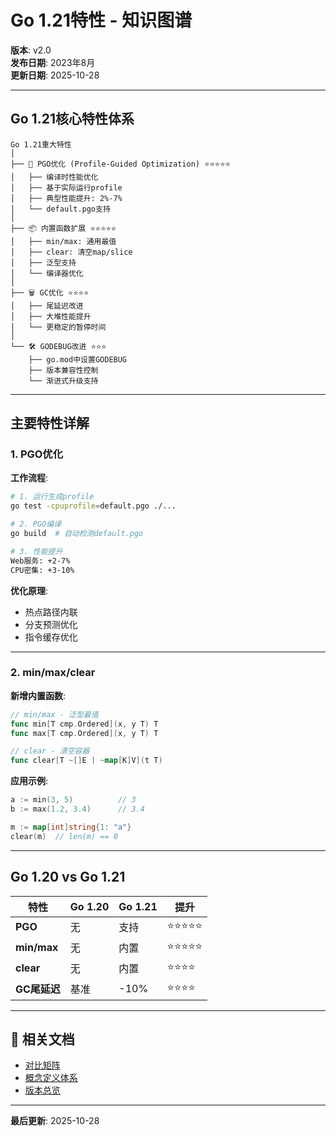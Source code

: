 # Go 1.21特性 - 知识图谱

**版本**: v2.0  
**发布日期**: 2023年8月  
**更新日期**: 2025-10-28

---

## Go 1.21核心特性体系

```text
Go 1.21重大特性
│
├── 🚀 PGO优化 (Profile-Guided Optimization) ⭐⭐⭐⭐⭐
│   ├── 编译时性能优化
│   ├── 基于实际运行profile
│   ├── 典型性能提升: 2%-7%
│   └── default.pgo支持
│
├── 📦 内置函数扩展 ⭐⭐⭐⭐⭐
│   ├── min/max: 通用最值
│   ├── clear: 清空map/slice
│   ├── 泛型支持
│   └── 编译器优化
│
├── 🗑️ GC优化 ⭐⭐⭐⭐
│   ├── 尾延迟改进
│   ├── 大堆性能提升
│   └── 更稳定的暂停时间
│
└── 🛠️ GODEBUG改进 ⭐⭐⭐
    ├── go.mod中设置GODEBUG
    ├── 版本兼容性控制
    └── 渐进式升级支持
```

---

## 主要特性详解

### 1. PGO优化

**工作流程**:
```bash
# 1. 运行生成profile
go test -cpuprofile=default.pgo ./...

# 2. PGO编译
go build  # 自动检测default.pgo

# 3. 性能提升
Web服务: +2-7%
CPU密集: +3-10%
```

**优化原理**:
- 热点路径内联
- 分支预测优化
- 指令缓存优化

---

### 2. min/max/clear

**新增内置函数**:
```go
// min/max - 泛型最值
func min[T cmp.Ordered](x, y T) T
func max[T cmp.Ordered](x, y T) T

// clear - 清空容器
func clear[T ~[]E | ~map[K]V](t T)
```

**应用示例**:
```go
a := min(3, 5)          // 3
b := max(1.2, 3.4)      // 3.4

m := map[int]string{1: "a"}
clear(m)  // len(m) == 0
```

---

## Go 1.20 vs Go 1.21

| 特性 | Go 1.20 | Go 1.21 | 提升 |
|------|---------|---------|------|
| **PGO** | 无 | 支持 | ⭐⭐⭐⭐⭐ |
| **min/max** | 无 | 内置 | ⭐⭐⭐⭐⭐ |
| **clear** | 无 | 内置 | ⭐⭐⭐⭐ |
| **GC尾延迟** | 基准 | -10% | ⭐⭐⭐⭐ |

---

## 🔗 相关文档

- [对比矩阵](./00-对比矩阵.md)
- [概念定义体系](./00-概念定义体系.md)
- [版本总览](../00-知识图谱.md)

---

**最后更新**: 2025-10-28

